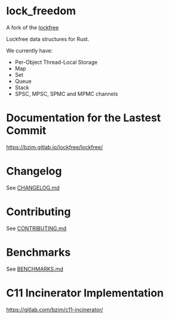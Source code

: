 # lock_freedom

A fork of the [lockfree](https://gitlab.com/bzim/lockfree/)

Lockfree data structures for Rust.

We currently have:
* Per-Object Thread-Local Storage
* Map
* Set
* Queue
* Stack
* SPSC, MPSC, SPMC and MPMC channels

# Documentation for the Lastest Commit
<https://bzim.gitlab.io/lockfree/lockfree/>

# Changelog
See [CHANGELOG.md](CHANGELOG.md)

# Contributing
See [CONTRIBUTING.md](CONTRIBUTING.md)

# Benchmarks
See [BENCHMARKS.md](BENCHMARKS.md)

# C11 Incinerator Implementation
<https://gitlab.com/bzim/c11-incinerator/>

